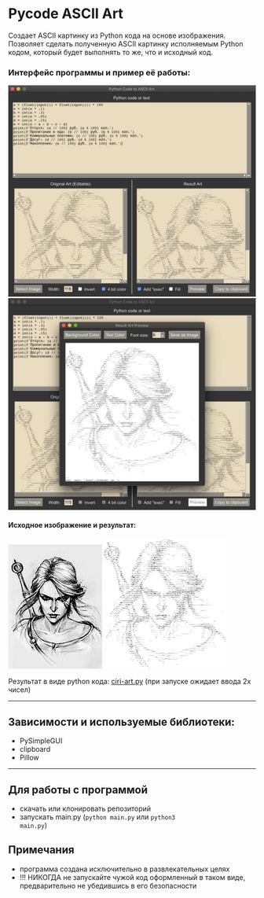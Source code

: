# Pycode ASCII Art
Создает ASCII картинку из Python кода на основе изображения.
Позволяет сделать полученную ASCII картинку исполняемым Python кодом, 
который будет выполнять то же, что и исходный код.

### Интерфейс программы и пример её работы:
![](./img/main-window.jpg)
![](./img/preview-window.jpg)

#### Исходное изображение и результат:
![](./img/ciri.jpg)
<img src="./img/ciri-result.png" width="250"/>

Результат в виде python кода: 
[ciri-art.py](ciri-art.py)
(при запуске ожидает ввода 2х чисел)

---

## Зависимости и используемые библиотеки:
- PySimpleGUI
- clipboard
- Pillow

---

## Для работы с программой

- скачать или клонировать репозиторий
- запускать main.py (<code>python main.py</code> или <code>python3 main.py</code>)

## Примечания

- программа создана исключительно в развлекательных целях
- !!! НИКОГДА не запускайте чужой код оформленный в таком виде, предварительно не убедившись в его безопасности
